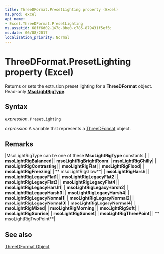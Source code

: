 ```yaml
---
title: ThreeDFormat.PresetLighting property (Excel)
ms.prod: excel
api_name:
- Excel.ThreeDFormat.PresetLighting
ms.assetid: 68ff6d02-167c-8be0-c785-879431f5ef5c
ms.date: 06/08/2017
localization_priority: Normal
---
```



# ThreeDFormat.PresetLighting property (Excel)

Returns or sets the extrusion preset lighting for a  **ThreeDFormat** object. Read-only **[MsoLightRigType](Office.MsoLightRigType.md)**.


## Syntax

_expression_. `PresetLighting`

_expression_ A variable that represents a [ThreeDFormat](./Excel.ThreeDFormat.md) object.


## Remarks





|MsoLightRigType can be one of these  **MsoLightRigType** constants.|
| **msoLightRigBalanced**|
| **msoLightRigBrightRoom**|
| **msoLightRigChilly**|
| **msoLightRigContrasting**|
| **msoLightRigFlat**|
| **msoLightRigFlood**|
| **msoLightRigFreezing**|
| ** msoLightRigGlow**|
| **msoLightRigHarsh**|
| **msoLightRigLegacyFlat1**|
| **msoLightRigLegacyFlat2**|
| **msoLightRigLegacyFlat3**|
| **msoLightRigLegacyFlat4**|
| **msoLightRigLegacyHarsh1**|
| **msoLightRigLegacyHarsh2**|
| **msoLightRigLegacyHarsh3**|
| **msoLightRigLegacyHarsh4**|
| **msoLightRigLegacyNormal1**|
| **msoLightRigLegacyNormal2**|
| **msoLightRigLegacyNormal3**|
| **msoLightRigLegacyNormal4**|
| **msoLightRigMixed**|
| **msoLightRigMorning**|
| **msoLightRigSoft**|
| **msoLightRigSunrise**|
| **msoLightRigSunset**|
| **msoLightRigThreePoint**|
| ** msoLightRigTwoPoint**|

## See also


[ThreeDFormat Object](Excel.ThreeDFormat.md)

